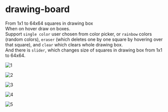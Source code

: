 # drawing-board

From 1x1 to 64x64 squares in drawing box<br>
When on hover draw on boxes.<br>
Support `single color` user chosen from color picker, or `rainbow` colors (random colors), `eraser` (which deletes one by one square by hovering over that square), and `clear` which clears whole drawing box.<br>
And there is `slider`, which changes size of squares in drawing box from 1x1 to 64x64.<br>

![1](https://github.com/lnxfsf/drawing-board/assets/99252096/042fb730-02f9-46e7-bbe9-789d180710cc)

![2](https://github.com/lnxfsf/drawing-board/assets/99252096/3e62b541-4646-40db-b461-cbac0c56bc85)

![3](https://github.com/lnxfsf/drawing-board/assets/99252096/1eb293f9-5996-45ca-92bf-b87e7b6405d2)

![4](https://github.com/lnxfsf/drawing-board/assets/99252096/5af7a061-f7ca-486b-b154-193c8c78cfc5)

![5](https://github.com/lnxfsf/drawing-board/assets/99252096/6e728f16-969f-48fc-96c8-c89d9cdfdd1e)

